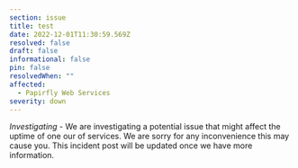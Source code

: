 ```yaml
---
section: issue
title: test
date: 2022-12-01T11:30:59.569Z
resolved: false
draft: false
informational: false
pin: false
resolvedWhen: ""
affected:
  - Papirfly Web Services
severity: down
---
```

*Investigating* - We are investigating a potential issue that might affect the uptime of one our of services. We are sorry for any inconvenience this may cause you. This incident post will be updated once we have more information.